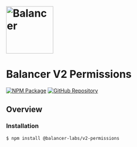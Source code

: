 # <img src="../../logo.svg" alt="Balancer" height="128px">

# Balancer V2 Permissions

[![NPM Package](https://img.shields.io/npm/v/@balancer-labs/v2-permissions.svg)](https://www.npmjs.org/package/@balancer-labs/v2-permissions)
[![GitHub Repository](https://img.shields.io/badge/github-deployments-lightgrey?logo=github)](https://github.com/balancer-labs/balancer-v2-monorepo/tree/master/pkg/permissions)

## Overview

### Installation

```console
$ npm install @balancer-labs/v2-permissions
```
